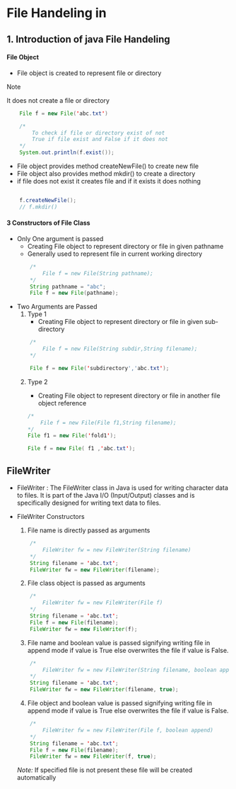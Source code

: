 # File Handeling in 

## 1. Introduction of java File Handeling

#### File Object
* File object is created to represent file or directory

>[!Note] 
> It does not create a file or directory

```java
    File f = new File('abc.txt')

    /*
        To check if file or directory exist of not 
        True if file exist and False if it does not
    */
    System.out.println(f.exist()); 

```
 * File object provides method createNewFile() to create new file
 * File object also provides method mkdir() to create a directory
 * if file does not exist it creates file and if it exists it does nothing

```java

    f.createNewFile();
    // f.mkdir()
```
#### 3 Constructors of File Class
- Only One argument is passed
    - Creating File object to represent directory or file in given pathname  
    - Generally used to represent file in current working directory 
    ``` java
        /*
            File f = new File(String pathname);
        */
        String pathname = "abc";
        File f = new File(pathname);
    ```
- Two Arguments are Passed
    1. Type 1
        - Creating File object to represent directory or file in given sub-directory
    ``` java
        /*
            File f = new File(String subdir,String filename);
        */

        File f = new File('subdirectory','abc.txt');
    ```
    2. Type 2
        - Creating File object to represent directory or file in another file object reference

        ``` java
        /*
            File f = new File(File f1,String filename);
        */
        File f1 = new File('fold1');

        File f = new File( f1 ,'abc.txt');
        ```

## FileWriter

* FileWriter : The FileWriter class in Java is used for writing character data to files. It is part of the Java I/O (Input/Output) classes and is specifically designed for writing text data to files.

* FileWriter Constructors
    1. File name is directly passed as arguments
    ```java
        /*
            FileWriter fw = new FileWriter(String filename)
        */
        String filename = 'abc.txt';
        FileWriter fw = new FileWriter(filename);
    ```
    2. File class object is passed as arguments
    ```java
        /*
            FileWriter fw = new FileWriter(File f)
        */
        String filename = 'abc.txt';
        File f = new File(filename);
        FileWriter fw = new FileWriter(f);
    ```
    3. File name and boolean value is passed signifying writing file in append mode if value is True else overwrites the file if value is False.
    ```java
        /*
            FileWriter fw = new FileWriter(String filename, boolean append)
        */
        String filename = 'abc.txt';
        FileWriter fw = new FileWriter(filename, true);
    ```
    4. File object and boolean value is passed signifying writing file in append mode if value is True else overwrites the file if value is False.
    ```java
        /*
            FileWriter fw = new FileWriter(File f, boolean append)
        */
        String filename = 'abc.txt';
        File f = new File(filename);
        FileWriter fw = new FileWriter(f, true);
    ```
    *Note:* If specified file is not present these file will be created automatically
    
